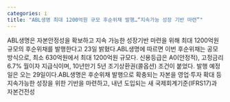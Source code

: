 ```yaml
---
categories: i
title: "ABL생명 최대 1200억원 규모 후순위채 발행…“지속가능 성장 기반 마련”"
---
```

ABL생명은 자본안정성을 확보하고 지속 가능한 성장기반 마련을 위해 최대 1200억원 규모의 후순위채를 발행한다고 23일 밝혔다.ABL생명에 따르면 이번 후순위채는 공모 방식으로, 최소 630억원에서 최대 1200억원 규모다. 신용등급은 A0(안정적), 고정금리 6.7% 월이자 지급식이며, 10년만기 5년 조기상환권(콜옵션) 조건이 붙었다. 발행 예정일은 오는 29일이다.ABL생명은 후순위채 발행으로 확충되는 자본을 영업·투자 확대 등 지속가능한 성장을 위한 기반을 마련하고, 내년 도입되는 새 국제회계기준(IFRS17)과 자본건전성